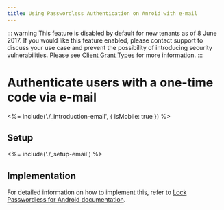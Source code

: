 ```yaml
---
title: Using Passwordless Authentication on Anroid with e-mail
---
```


<!-- markdownlint-disable -->

::: warning
This feature is disabled by default for new tenants as of 8 June 2017. If you would like this feature enabled, please contact support to discuss your use case and prevent the possibility of introducing security vulnerabilities. Please see [Client Grant Types](/clients/client-grant-types) for more information.
:::

# Authenticate users with a one-time code via e-mail

<%= include('./_introduction-email', { isMobile: true }) %>

## Setup

<%= include('./_setup-email') %>

## Implementation

For detailed information on how to implement this, refer to [Lock Passwordless for Android documentation](/libraries/lock-android/passwordless).
